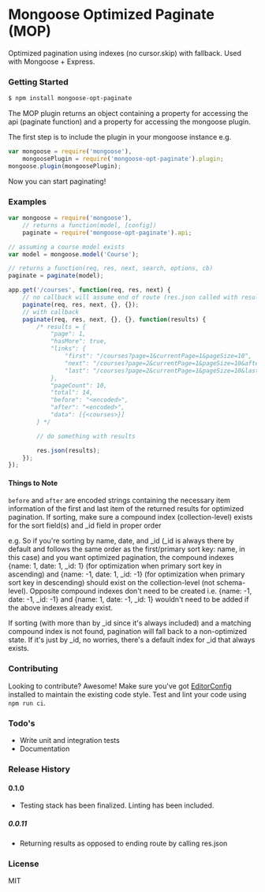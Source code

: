 # Mongoose Optimized Paginate (MOP)
Optimized pagination using indexes (no cursor.skip) with fallback. Used with Mongoose + Express.

### Getting Started
```sh
$ npm install mongoose-opt-paginate
```
The MOP plugin returns an object containing a property for accessing the api (paginate function) and a property for accessing the mongoose plugin.

The first step is to include the plugin in your mongoose instance e.g.

```js
var mongoose = require('mongoose'),
	mongoosePlugin = require('mongoose-opt-paginate').plugin;
mongoose.plugin(mongoosePlugin);
```

Now you can start paginating!

### Examples
```js
var mongoose = require('mongoose'),
	// returns a function(model, [config])
	paginate = require('mongoose-opt-paginate').api;

// assuming a course model exists
var model = mongoose.model('Course');

// returns a function(req, res, next, search, options, cb)
paginate = paginate(model);

app.get('/courses', function(req, res, next) {
	// no callback will assume end of route (res.json called with results)
	paginate(req, res, next, {}, {});
	// with callback
	paginate(req, res, next, {}, {}, function(results) {
		/* results = {
			"page": 1,
			"hasMore": true,
			"links": {
				"first": "/courses?page=1&currentPage=1&pageSize=10",
				"next": "/courses?page=2&currentPage=1&pageSize=10&after=<encoded>",
				"last": "/courses?page=2&currentPage=1&pageSize=10&last=true"
			},
			"pageCount": 10,
			"total": 14,
			"before": "<encoded>",
			"after": "<encoded>",
			"data": [{<courses>}]
		} */

		// do something with results

		res.json(results);
	});
});
```
#### Things to Note

`before` and `after` are encoded strings containing the necessary item information of the first and last item of the returned results for optimized pagination. If sorting, make sure a compound index (collection-level) exists for the sort field(s) and _id field in proper order

e.g. So if you're sorting by name, date, and _id (_id is always there by default and follows the same order as the first/primary sort key: name, in this case) and you want optimized pagination, the compound indexes {name: 1, date: 1, _id: 1} (for optimization when primary sort key in ascending) and {name: -1, date: 1, _id: -1} (for optimization when primary sort key in descending) should exist on the collection-level (not schema-level). Opposite compound indexes don't need to be created i.e. {name: -1, date: -1, _id: -1} and {name: 1, date: -1, _id: 1} wouldn't need to be added if the above indexes already exist.

If sorting (with more than by _id since it's always included) and a matching compound index is not found, pagination will fall back to a non-optimized state. If it's just by _id, no worries, there's a default index for _id that always exists.

### Contributing

Looking to contribute? Awesome! Make sure you've got [EditorConfig](http://editorconfig.org/#download) installed to maintain the existing code style. Test and lint your code using `npm run ci`.

### Todo's
- Write unit and integration tests
- Documentation

### Release History
#### 0.1.0
- Testing stack has been finalized. Linting has been included.

##### 0.0.11
- Returning results as opposed to ending route by calling res.json

### License
MIT
